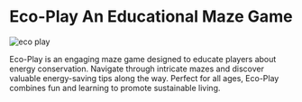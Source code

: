 # Eco-Play An Educational Maze Game
![eco play](https://github.com/Hodor-Fergus/Eco-Play/assets/75783235/a2ec795b-446a-4d9f-9ccd-3441704aa2fd)

Eco-Play is an engaging maze game designed to educate players about energy conservation. Navigate through intricate mazes and discover valuable energy-saving tips along the way. Perfect for all ages, Eco-Play combines fun and learning to promote sustainable living.
